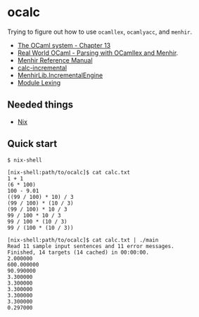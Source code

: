 # ocalc

Trying to figure out how to use `ocamllex`, `ocamlyacc`, and `menhir`.
 * [The OCaml system - Chapter 13](https://caml.inria.fr/pub/docs/manual-ocaml/lexyacc.html)
 * [Real World OCaml - Parsing with OCamllex and Menhir](https://dev.realworldocaml.org/parsing-with-ocamllex-and-menhir.html).
 * [Menhir Reference Manual](http://gallium.inria.fr/~fpottier/menhir/manual.html)
 * [calc-incremental](https://gitlab.inria.fr/fpottier/menhir/tree/master/demos/calc-incremental)
 * [MenhirLib.IncrementalEngine](https://gitlab.inria.fr/fpottier/menhir/blob/master/src/IncrementalEngine.ml)
 * [Module Lexing](https://caml.inria.fr/pub/docs/manual-ocaml/libref/Lexing.html)

Needed things
---
 * [Nix](https://nixos.org/nix/)

Quick start
---
```
$ nix-shell
```
```
[nix-shell:path/to/ocalc]$ cat calc.txt
1 + 1
(6 * 100)
100 - 9.01
((99 / 100) * 10) / 3
(99 / 100) * (10 / 3)
(99 / 100) * 10 / 3
99 / 100 * 10 / 3
99 / 100 * (10 / 3)
99 / (100 * (10 / 3))
```
```
[nix-shell:path/to/ocalc]$ cat calc.txt | ./main
Read 11 sample input sentences and 11 error messages.
Finished, 14 targets (14 cached) in 00:00:00.
2.000000
600.000000
90.990000
3.300000
3.300000
3.300000
3.300000
3.300000
0.297000
```
